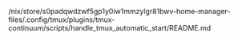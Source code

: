 /nix/store/s0padqwdzwf5gp1y0iw1mmzylgr81bwv-home-manager-files/.config/tmux/plugins/tmux-continuum/scripts/handle_tmux_automatic_start/README.md